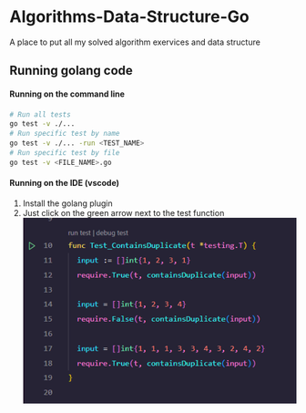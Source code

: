 # Algorithms-Data-Structure-Go

 A place to put all my solved algorithm exervices and data structure

## Running golang code

#### Running on the command line

```bash
# Run all tests
go test -v ./...
# Run specific test by name
go test -v ./... -run <TEST_NAME>
# Run specific test by file
go test -v <FILE_NAME>.go
```

#### Running on the IDE (vscode)

1. Install the golang plugin
2. Just click on the green arrow next to the test function
![image](./assets/snapshot_test.png)
